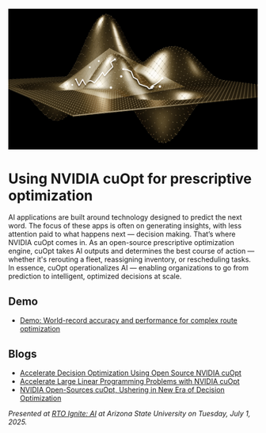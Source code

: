 ![image](3d-surface-plot.png)

# Using NVIDIA cuOpt for prescriptive optimization

AI applications are built around technology designed to predict the next word. The focus of these apps is often on generating insights, with less attention paid to what happens next — decision making. That’s where NVIDIA cuOpt comes in. As an open-source prescriptive optimization engine, cuOpt takes AI outputs and determines the best course of action — whether it's rerouting a fleet, reassigning inventory, or rescheduling tasks. In essence,  cuOpt operationalizes AI — enabling organizations to go from prediction to intelligent, optimized decisions at scale.

## Demo

* [Demo: World-record accuracy and performance for complex route optimization](https://build.nvidia.com/nvidia/nvidia-cuopt)

## Blogs

* [Accelerate Decision Optimization Using Open Source NVIDIA cuOpt](https://developer.nvidia.com/blog/accelerate-decision-optimization-using-open-source-nvidia-cuopt/)
* [Accelerate Large Linear Programming Problems with NVIDIA cuOpt](https://developer.nvidia.com/blog/accelerate-large-linear-programming-problems-with-nvidia-cuopt/)
* [NVIDIA Open-Sources cuOpt, Ushering in New Era of Decision Optimization](https://blogs.nvidia.com/blog/cuopt-open-source/)

*Presented at [RTO Ignite: AI](https://asuevents.asu.edu/event/rto-ignite-ai) at Arizona State University on Tuesday, July 1, 2025.*
